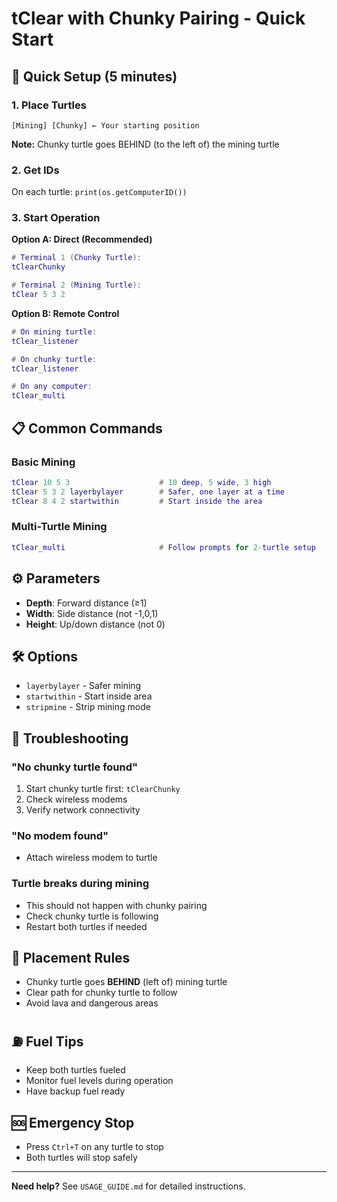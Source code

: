 # tClear with Chunky Pairing - Quick Start

## 🚀 Quick Setup (5 minutes)

### 1. Place Turtles
```
[Mining] [Chunky] ← Your starting position
```
**Note:** Chunky turtle goes BEHIND (to the left of) the mining turtle

### 2. Get IDs
On each turtle: `print(os.getComputerID())`

### 3. Start Operation
**Option A: Direct (Recommended)**
```lua
# Terminal 1 (Chunky Turtle):
tClearChunky

# Terminal 2 (Mining Turtle):
tClear 5 3 2
```

**Option B: Remote Control**
```lua
# On mining turtle:
tClear_listener

# On chunky turtle:
tClear_listener

# On any computer:
tClear_multi
```

## 📋 Common Commands

### Basic Mining
```lua
tClear 10 5 3                    # 10 deep, 5 wide, 3 high
tClear 5 3 2 layerbylayer        # Safer, one layer at a time
tClear 8 4 2 startwithin         # Start inside the area
```

### Multi-Turtle Mining
```lua
tClear_multi                     # Follow prompts for 2-turtle setup
```

## ⚙️ Parameters
- **Depth**: Forward distance (≥1)
- **Width**: Side distance (not -1,0,1)  
- **Height**: Up/down distance (not 0)

## 🛠️ Options
- `layerbylayer` - Safer mining
- `startwithin` - Start inside area
- `stripmine` - Strip mining mode

## 🔧 Troubleshooting

### "No chunky turtle found"
1. Start chunky turtle first: `tClearChunky`
2. Check wireless modems
3. Verify network connectivity

### "No modem found"  
- Attach wireless modem to turtle

### Turtle breaks during mining
- This should not happen with chunky pairing
- Check chunky turtle is following
- Restart both turtles if needed

## 📍 Placement Rules
- Chunky turtle goes **BEHIND** (left of) mining turtle
- Clear path for chunky turtle to follow
- Avoid lava and dangerous areas

## ⛽ Fuel Tips
- Keep both turtles fueled
- Monitor fuel levels during operation
- Have backup fuel ready

## 🆘 Emergency Stop
- Press `Ctrl+T` on any turtle to stop
- Both turtles will stop safely

---
**Need help?** See `USAGE_GUIDE.md` for detailed instructions.
